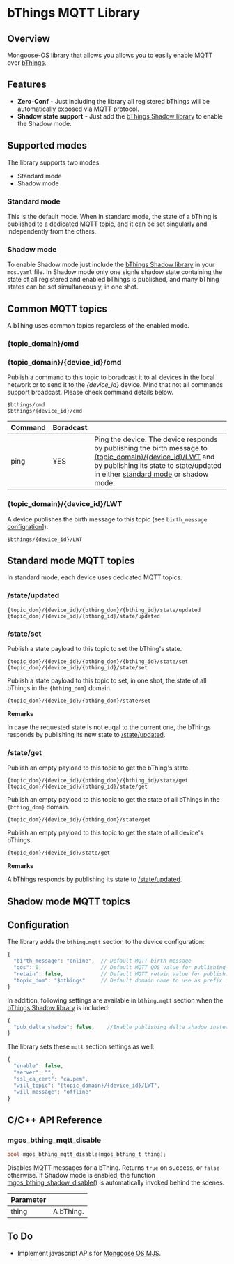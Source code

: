# bThings MQTT Library
## Overview
Mongoose-OS library that allows you allows you to easily enable MQTT over [bThings](https://github.com/diy365-mgos/bthing).
## Features
- **Zero-Conf** - Just including the library all registered bThings will be automatically exposed via MQTT protocol.
- **Shadow state support** - Just add the [bThings Shadow library](https://github.com/diy365-mgos/bthing-shadow) to enable the Shadow mode.
## Supported modes
The library supports two modes:
- Standard mode
- Shadow mode
### Standard mode
This is the default mode. When in standard mode, the state of a bThing is published to a dedicated MQTT topic, and it can be set singularly and independently from the others.
### Shadow mode
To enable Shadow mode just include the [bThings Shadow library](https://github.com/diy365-mgos/bthing-shadow) in your `mos.yaml` file. In Shadow mode only one signle shadow state containing the state of all registered and enabled bThings is published, and many bThing states can be set simultaneously, in one shot.
## Common MQTT topics
A bThing uses common topics regardless of the enabled mode.
### {topic_domain}/cmd
### {topic_domain}/{device_id}/cmd
Publish a command to this topic to boradcast it to all devices in the local network or to send it to the *{device_id}* device. Mind that not all commands support broadcast. Please check command details below.
```
$bthings/cmd
$bthings/{device_id}/cmd
```
|Command|Boradcast||
|--|--|--|
|ping|YES|Ping the device. The device responds by publishing the birth message to [{topic_domain}/{device_id}/LWT](#topic_domdevice_idlwt) and by publishing its state to state/updated in either [standard mode](#stateupdated) or shadow mode.|
### {topic_domain}/{device_id}/LWT
A device publishes the birth message to this topic (see `birth_message` [configration](#configration)]).
```
$bthings/{device_id}/LWT
```
## Standard mode MQTT topics
In standard mode, each device uses dedicated MQTT topics.
### /state/updated
```
{topic_dom}/{device_id}/{bthing_dom}/{bthing_id}/state/updated
{topic_dom}/{device_id}/{bthing_id}/state/updated
```
### /state/set
Publish a state payload to this topic to set the bThing's state.
```
{topic_dom}/{device_id}/{bthing_dom}/{bthing_id}/state/set
{topic_dom}/{device_id}/{bthing_id}/state/set
```
Publish a state payload to this topic to set, in one shot, the state of all bThings in the `{bthing_dom}` domain.
```
{topic_dom}/{device_id}/{bthing_dom}/state/set
```
**Remarks**

In case the requested state is not euqal to the current one, the bThings responds by publishing its new state to [/state/updated](#stateupdated).
### /state/get
Publish an empty payload to this topic to get the bThing's state.
```
{topic_dom}/{device_id}/{bthing_dom}/{bthing_id}/state/get
{topic_dom}/{device_id}/{bthing_id}/state/get
```
Publish an empty payload to this topic to get the state of all bThings in the `{bthing_dom}` domain.
```
{topic_dom}/{device_id}/{bthing_dom}/state/get
```
Publish an empty payload to this topic to get the state of all device's bThings.
```
{topic_dom}/{device_id}/state/get
```
**Remarks**

A bThings responds by publishing its state to [/state/updated](#stateupdated).
## Shadow mode MQTT topics
## Configuration
The library adds the `bthing.mqtt` section to the device configuration:
```javascript
{
  "birth_message": "online",  // Default MQTT birth message
  "qos": 0,                   // Default MQTT QOS value for publishing messages
  "retain": false,            // Default MQTT retain value for publishing messages
  "topic_dom": "$bthings"     // Default domain name to use as prefix in topic's path"
}
```
In addition, following settings are available in `bthing.mqtt` section when the [bThings Shadow library](https://github.com/diy365-mgos/bthing-shadow) is included:
```javascript
{
  "pub_delta_shadow": false,    //Enable publishing delta shadow instead of the full one
}
```
The library sets these `mqtt` section settings as well:
```javascript
{
  "enable": false,
  "server": "",
  "ssl_ca_cert": "ca.pem",
  "will_topic": "{topic_domain}/{device_id}/LWT",
  "will_message": "offline"
}
```
## C/C++ API Reference
### mgos_bthing_mqtt_disable
```c
bool mgos_bthing_mqtt_disable(mgos_bthing_t thing);
```
Disables MQTT messages for a bThing. Returns `true` on success, or `false` otherwise. If Shadow mode is enabled, the function [mgos_bthing_shadow_disable()](https://github.com/diy365-mgos/bthing-shadow#mgos_bthing_shadow_disable) is automatically invoked behind the scenes.

|Parameter||
|--|--| 
|thing|A bThing.|
## To Do
- Implement javascript APIs for [Mongoose OS MJS](https://github.com/mongoose-os-libs/mjs).
